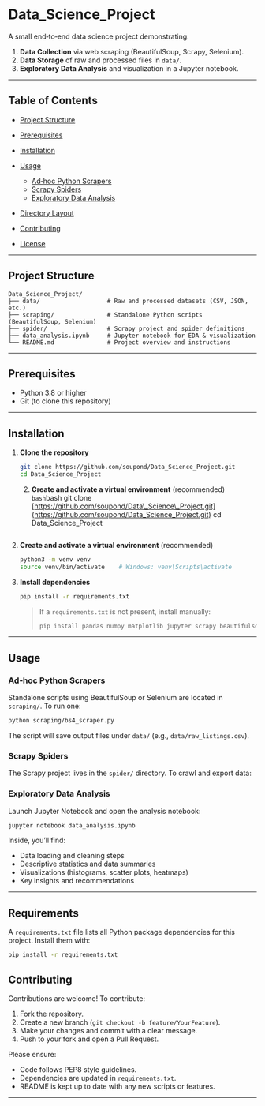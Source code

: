 # Data\_Science\_Project

A small end‑to‑end data science project demonstrating:

1. **Data Collection** via web scraping (BeautifulSoup, Scrapy, Selenium).
2. **Data Storage** of raw and processed files in `data/`.
3. **Exploratory Data Analysis** and visualization in a Jupyter notebook.

---

## Table of Contents

* [Project Structure](#project-structure)
* [Prerequisites](#prerequisites)
* [Installation](#installation)
* [Usage](#usage)

  * [Ad‑hoc Python Scrapers](#ad‑hoc-python-scrapers)
  * [Scrapy Spiders](#scrapy-spiders)
  * [Exploratory Data Analysis](#exploratory-data-analysis)
* [Directory Layout](#directory-layout)
* [Contributing](#contributing)
* [License](#license)

---

## Project Structure


```plaintext
Data_Science_Project/
├── data/                   # Raw and processed datasets (CSV, JSON, etc.)
├── scraping/               # Standalone Python scripts (BeautifulSoup, Selenium)
├── spider/                 # Scrapy project and spider definitions
├── data_analysis.ipynb     # Jupyter notebook for EDA & visualization
└── README.md               # Project overview and instructions
````

---

## Prerequisites

* Python 3.8 or higher
* Git (to clone this repository)

---

## Installation

1. **Clone the repository**

   ```bash
   git clone https://github.com/soupond/Data_Science_Project.git
   cd Data_Science_Project
   ```

   

   2. **Create and activate a virtual environment** (recommended)
      `bash`bash
      git clone [https://github.com/soupond/Data\_Science\_Project.git](https://github.com/soupond/Data_Science_Project.git)
      cd Data\_Science\_Project

   ```
   ```

2. **Create and activate a virtual environment** (recommended)

   ```bash
   python3 -m venv venv
   source venv/bin/activate    # Windows: venv\Scripts\activate
   ```

3. **Install dependencies**

   ```bash
   pip install -r requirements.txt
   ```

   > If a `requirements.txt` is not present, install manually:
   >
   > ```bash
   > pip install pandas numpy matplotlib jupyter scrapy beautifulsoup4 requests selenium
   > ```

---

## Usage

### Ad‑hoc Python Scrapers

Standalone scripts using BeautifulSoup or Selenium are located in `scraping/`. To run one:

```bash
python scraping/bs4_scraper.py
```

The script will save output files under `data/` (e.g., `data/raw_listings.csv`).

### Scrapy Spiders

The Scrapy project lives in the `spider/` directory. To crawl and export data:


### Exploratory Data Analysis

Launch Jupyter Notebook and open the analysis notebook:

```bash
jupyter notebook data_analysis.ipynb
```

Inside, you’ll find:

* Data loading and cleaning steps
* Descriptive statistics and data summaries
* Visualizations (histograms, scatter plots, heatmaps)
* Key insights and recommendations

---

## Requirements

A `requirements.txt` file lists all Python package dependencies for this project. Install them with:

```bash
pip install -r requirements.txt
```

## Contributing

Contributions are welcome! To contribute:

1. Fork the repository.
2. Create a new branch (`git checkout -b feature/YourFeature`).
3. Make your changes and commit with a clear message.
4. Push to your fork and open a Pull Request.

Please ensure:

* Code follows PEP8 style guidelines.
* Dependencies are updated in `requirements.txt`.
* README is kept up to date with any new scripts or features.

---


